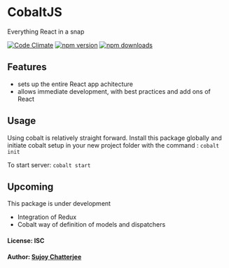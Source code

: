 # CobaltJS

Everything React in a snap

[![Code Climate](https://codeclimate.com/github/sujoychatter/cobalt-js/badges/gpa.svg)](https://codeclimate.com/github/sujoychatter/cobalt-js)
[![npm version](https://img.shields.io/npm/v/cobalt-js.svg?style=flat-square)](https://www.npmjs.com/package/cobalt-js)
[![npm downloads](https://img.shields.io/npm/dm/cobalt-js.svg?style=flat-square)](https://www.npmjs.com/package/cobalt-js)

## Features

* sets up the entire React app achitecture
* allows immediate development, with best practices and add ons of React

## Usage
Using cobalt is relatively straight forward. Install this package globally and initiate cobalt setup in your new project folder with the command : ``` cobalt init ```

To start server:
``` cobalt start  ```


## Upcoming
This package is under development

* Integration of Redux
* Cobalt way of definition of models and dispatchers


#### License: ISC
#### Author: [Sujoy Chatterjee](http://github.com/sujoychatter)
